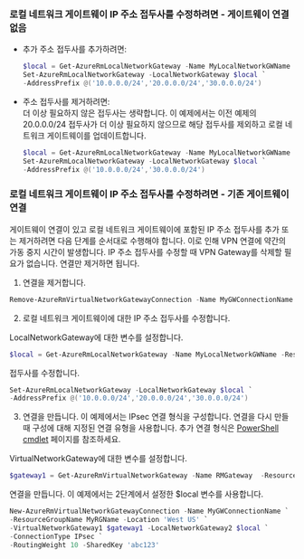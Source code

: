 ### <a name="noconnection"></a>로컬 네트워크 게이트웨이 IP 주소 접두사를 수정하려면 - 게이트웨이 연결 없음

- 추가 주소 접두사를 추가하려면:

  ```powershell
  $local = Get-AzureRmLocalNetworkGateway -Name MyLocalNetworkGWName -ResourceGroupName MyRGName `
  Set-AzureRmLocalNetworkGateway -LocalNetworkGateway $local `
  -AddressPrefix @('10.0.0.0/24','20.0.0.0/24','30.0.0.0/24')
  ```

- 주소 접두사를 제거하려면:<br>
  더 이상 필요하지 않은 접두사는 생략합니다. 이 예제에서는 이전 예제의 20.0.0.0/24 접두사가 더 이상 필요하지 않으므로 해당 접두사를 제외하고 로컬 네트워크 게이트웨이를 업데이트합니다.

  ```powershell
  $local = Get-AzureRmLocalNetworkGateway -Name MyLocalNetworkGWName -ResourceGroupName MyRGName `
  Set-AzureRmLocalNetworkGateway -LocalNetworkGateway $local `
  -AddressPrefix @('10.0.0.0/24','30.0.0.0/24')
  ```

### <a name="withconnection"></a>로컬 네트워크 게이트웨이 IP 주소 접두사를 수정하려면 - 기존 게이트웨이 연결

게이트웨이 연결이 있고 로컬 네트워크 게이트웨이에 포함된 IP 주소 접두사를 추가 또는 제거하려면 다음 단계를 순서대로 수행해야 합니다. 이로 인해 VPN 연결에 약간의 가동 중지 시간이 발생합니다. IP 주소 접두사를 수정할 때 VPN Gateway를 삭제할 필요가 없습니다. 연결만 제거하면 됩니다.


1. 연결을 제거합니다.

  ```powershell
  Remove-AzureRmVirtualNetworkGatewayConnection -Name MyGWConnectionName -ResourceGroupName MyRGName
  ```
2. 로컬 네트워크 게이트웨이에 대한 IP 주소 접두사를 수정합니다.
   
  LocalNetworkGateway에 대한 변수를 설정합니다.

  ```powershell
  $local = Get-AzureRmLocalNetworkGateway -Name MyLocalNetworkGWName -ResourceGroupName MyRGName
  ```
   
  접두사를 수정합니다.
   
  ```powershell
  Set-AzureRmLocalNetworkGateway -LocalNetworkGateway $local `
  -AddressPrefix @('10.0.0.0/24','20.0.0.0/24','30.0.0.0/24')
  ```
3. 연결을 만듭니다. 이 예제에서는 IPsec 연결 형식을 구성합니다. 연결을 다시 만들 때 구성에 대해 지정된 연결 유형을 사용합니다. 추가 연결 형식은 [PowerShell cmdlet](https://msdn.microsoft.com/library/mt603611.aspx) 페이지를 참조하세요.
   
  VirtualNetworkGateway에 대한 변수를 설정합니다.

  ```powershell
  $gateway1 = Get-AzureRmVirtualNetworkGateway -Name RMGateway  -ResourceGroupName MyRGName
  ```
   
  연결을 만듭니다. 이 예제에서는 2단계에서 설정한 $local 변수를 사용합니다.

  ```powershell
  New-AzureRmVirtualNetworkGatewayConnection -Name MyGWConnectionName `
  -ResourceGroupName MyRGName -Location 'West US' `
  -VirtualNetworkGateway1 $gateway1 -LocalNetworkGateway2 $local `
  -ConnectionType IPsec `
  -RoutingWeight 10 -SharedKey 'abc123'
  ```